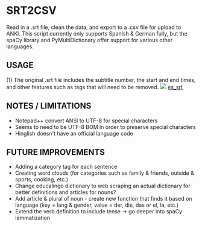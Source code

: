 # SRT2CSV
Read in a .srt file, clean the data, and export to a .csv file for upload to ANKI. 
This script currently only supports Spanish & German fully, but the spaCy library and PyMultiDictionary offer support for various other languages. 

## USAGE
(1) The original .srt file includes the subtitle number, the start and end times, and other features such as tags that will need to be removed. 
<img src=“Screenshots/1_es_demo_srt_pt1.PNG”/>
[es_srt](Screenshots/1_es_demo_srt_pt1.PNG)

## NOTES / LIMITATIONS

- Notepad++ convert ANSI to UTF-8 for special characters
- Seems to need to be UTF-8 BOM in order to preserve special characters
- Hinglish doesn't have an official language code


## FUTURE IMPROVEMENTS
- Adding a category tag for each sentence
- Creating word clouds (for categories such as family & friends, outside & sports, cooking, etc.)
- Change educalingo dictionary to web scraping an actual dictionary for better definitions and articles for nouns?
- Add article & plural of noun - create new function that finds it based on language (key = lang & gender, value = der, die, das or el, la, etc.)
- Extend the verb definition to include tense -> go deeper into spaCy lemmatization


